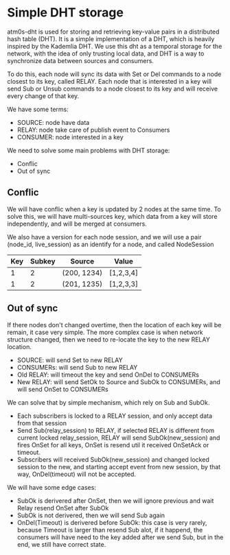 # Simple DHT storage

atm0s-dht is used for storing and retrieving key-value pairs in a distributed hash table (DHT). It is a simple implementation of a DHT, which is heavily inspired by the Kademlia DHT. We use this dht as a temporal storage for the network, with the idea of only trusting local data, and DHT is a way to synchronize data between sources and consumers.

To do this, each node will sync its data with Set or Del commands to a node closest to its key, called RELAY. Each node that is interested in a key will send Sub or Unsub commands to a node closest to its key and will receive every change of that key.

We have some terms:

- SOURCE: node have data
- RELAY: node take care of publish event to Consumers
- CONSUMER: node interested in a key

We need to solve some main problems with DHT storage:

- Conflic
- Out of sync

## Conflic

We will have conflic when a key is updated by 2 nodes at the same time. To solve this, we will have multi-sources key, which data from a key will store independently, and will be merged at consumers.

We also have a version for each node session, and we will use a pair (node_id, live_session) as an identify for a node, and called NodeSession

| Key | Subkey | Source      | Value     |
| --- | ------ | ----------- | --------- |
| 1   | 2      | (200, 1234) | [1,2,3,4] |
| 1   | 2      | (201, 1235) | [1,2,3,3] |


## Out of sync

If there nodes don't changed overtime, then the location of each key will be remain, it case very simple.
The more complex case is when network structure changed, then we need to re-locate the key to the new RELAY location.

- SOURCE: will send Set to new RELAY
- CONSUMERs: will send Sub to new RELAY
- Old RELAY: will timeout the key and send OnDel to CONSUMERs
- New RELAY: will send SetOk to Source and SubOk to CONSUMERs, and will send OnSet to CONSUMERs

We can solve that by simple mechanism, which rely on Sub and SubOk.

- Each subscribers is locked to a RELAY session, and only accept data from that session
- Send Sub(relay_session) to RELAY, if selected RELAY is different from current locked relay_session, RELAY will send SubOk(new_session) and fires OnSet for all keys, OnSet is resend util it received OnSetAck or timeout.
- Subscribers will received SubOk(new_session) and changed locked session to the new, and starting accept event from new session, by that way, OnDel(timeout) will not be accepted.

We will have some edge cases:

- SubOk is derivered after OnSet, then we will ignore previous and wait Relay resend OnSet after SubOk
- SubOk is not derivered, then we will send Sub again
- OnDel(Timeout) is derivered before SubOk: this case is very rarely, because Timeout is larger than resend Sub alot, if it happend, the consumers will have need to the key added after we send Sub, but in the end, we still have correct state.